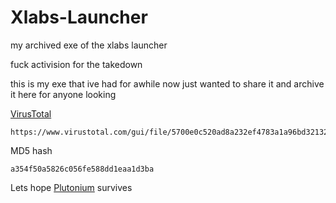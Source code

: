 # Xlabs-Launcher
my archived exe of the xlabs launcher

fuck activision for the takedown 


this is my exe that ive had for awhile now just wanted to share it and archive it here for anyone looking


[VirusTotal](https://www.virustotal.com/gui/file/5700e0c520ad8a232ef4783a1a96bd32132db01a137377aac872d094a6fe0cf1)
```
https://www.virustotal.com/gui/file/5700e0c520ad8a232ef4783a1a96bd32132db01a137377aac872d094a6fe0cf1
```

MD5 hash
```
a354f50a5826c056fe588dd1eaa1d3ba
```


Lets hope [Plutonium](https://plutonium.pw) survives
